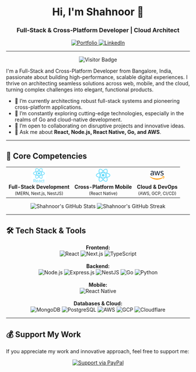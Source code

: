 <h1 align="center">Hi, I'm Shahnoor 👋</h1>
<h3 align="center">Full-Stack & Cross-Platform Developer | Cloud Architect</h3>

<p align="center">
  <a href="https://shahnoor.netlify.app/" target="_blank">
    <img src="https://img.shields.io/badge/Portfolio-000000?style=for-the-badge&logo=About.me&logoColor=white" alt="Portfolio"/>
  </a>
  <a href="https://www.linkedin.com/in/shahnoor-mujawar-3960052a1/" target="_blank">
    <img src="https://img.shields.io/badge/LinkedIn-0A66C2?style=for-the-badge&logo=linkedin&logoColor=white" alt="LinkedIn"/>
  </a>
</p>

---

<p align="center">
  <img src="https://visitor-badge.laobi.icu/badge?page_id=Shahnoorgit" alt="Visitor Badge"/>
</p>

I'm a Full-Stack and Cross-Platform Developer from Bangalore, India, passionate about building high-performance, scalable digital experiences. I thrive on architecting seamless solutions across web, mobile, and the cloud, turning complex challenges into elegant, functional products.

- 🔭 I’m currently architecting robust full-stack systems and pioneering cross-platform applications.
- 🌱 I’m constantly exploring cutting-edge technologies, especially in the realms of Go and cloud-native development.
- 🤝 I’m open to collaborating on disruptive projects and innovative ideas.
- 💬 Ask me about **React, Node.js, React Native, Go, and AWS**.

---

## 🚀 Core Competencies

<table align="center">
  <tr>
    <td align="center">
      <img src="https://raw.githubusercontent.com/devicons/devicon/master/icons/react/react-original-wordmark.svg" alt="React" width="40" height="40"/>
      <br><strong>Full-Stack Development</strong>
      <br><small>(MERN, Next.js, NestJS)</small>
    </td>
    <td align="center">
      <img src="https://raw.githubusercontent.com/devicons/devicon/master/icons/react/react-original.svg" alt="React Native" width="40" height="40"/>
      <br><strong>Cross-Platform Mobile</strong>
      <br><small>(React Native)</small>
    </td>
    <td align="center">
      <img src="https://raw.githubusercontent.com/devicons/devicon/master/icons/amazonwebservices/amazonwebservices-original-wordmark.svg" alt="AWS" width="40" height="40"/>
      <br><strong>Cloud & DevOps</strong>
      <br><small>(AWS, GCP, CI/CD)</small>
    </td>
  </tr>
</table>

<p align="center">
  <img src="https://github-readme-stats.vercel.app/api?username=Shahnoorgit&show_icons=true&theme=vue-dark&hide_border=true&count_private=true" alt="Shahnoor's GitHub Stats" />
  <img src="https://github-readme-streak-stats.herokuapp.com/?user=Shahnoorgit&theme=vue-dark&hide_border=true" alt="Shahnoor's GitHub Streak" />
</p>

---

## 🛠️ Tech Stack & Tools

<p align="center">
  <strong>Frontend:</strong><br>
  <img src="https://img.shields.io/badge/React-20232A?style=for-the-badge&logo=react&logoColor=61DAFB" alt="React"/>
  <img src="https://img.shields.io/badge/Next.js-000000?style=for-the-badge&logo=next.js&logoColor=white" alt="Next.js"/>
  <img src="https://img.shields.io/badge/TypeScript-3178C6?style=for-the-badge&logo=typescript&logoColor=white" alt="TypeScript"/>
  <br><br>
  <strong>Backend:</strong><br>
  <img src="https://img.shields.io/badge/Node.js-339933?style=for-the-badge&logo=nodedotjs&logoColor=white" alt="Node.js"/>
  <img src="https://img.shields.io/badge/Express.js-404D59?style=for-the-badge" alt="Express.js"/>
  <img src="https://img.shields.io/badge/NestJS-E0234E?style=for-the-badge&logo=nestjs&logoColor=white" alt="NestJS"/>
  <img src="https://img.shields.io/badge/Go-00ADD8?style=for-the-badge&logo=go&logoColor=white" alt="Go"/>
  <img src="https://img.shields.io/badge/Python-3776AB?style=for-the-badge&logo=python&logoColor=white" alt="Python"/>
  <br><br>
  <strong>Mobile:</strong><br>
  <img src="https://img.shields.io/badge/React%20Native-20232A?style=for-the-badge&logo=react&logoColor=61DAFB" alt="React Native"/>
  <br><br>
  <strong>Databases & Cloud:</strong><br>
  <img src="https://img.shields.io/badge/MongoDB-47A248?style=for-the-badge&logo=mongodb&logoColor=white" alt="MongoDB"/>
  <img src="https://img.shields.io/badge/PostgreSQL-336791?style=for-the-badge&logo=postgresql&logoColor=white" alt="PostgreSQL"/>
  <img src="https://img.shields.io/badge/AWS-232F3E?style=for-the-badge&logo=amazon-aws&logoColor=white" alt="AWS"/>
  <img src="https://img.shields.io/badge/Google%20Cloud-4285F4?style=for-the-badge&logo=google-cloud&logoColor=white" alt="GCP"/>
  <img src="https://img.shields.io/badge/Cloudflare-F38020?style=for-the-badge&logo=cloudflare&logoColor=white" alt="Cloudflare"/>
</p>

---

## 💰 Support My Work

If you appreciate my work and innovative approach, feel free to support me:

<p align="center">
  <a href="https://paypal.me/Shahnoormujawar@gmail.com" target="_blank">
    <img src="https://img.shields.io/badge/PayPal-00457C?style=for-the-badge&logo=paypal&logoColor=white" alt="Support via PayPal"/>
  </a>
</p>
